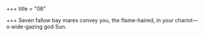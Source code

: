 +++
title = "08"

+++
Seven fallow bay mares convey you, the flame-haired, in your chariot— o wide-gazing god Sun.